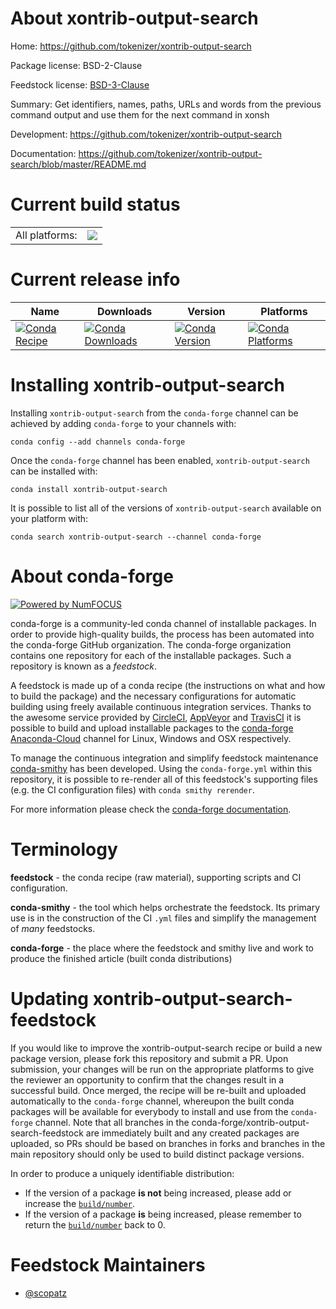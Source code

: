 About xontrib-output-search
===========================

Home: https://github.com/tokenizer/xontrib-output-search

Package license: BSD-2-Clause

Feedstock license: [BSD-3-Clause](https://github.com/conda-forge/xontrib-output-search-feedstock/blob/master/LICENSE.txt)

Summary: Get identifiers, names, paths, URLs and words from the previous command output
and use them for the next command in xonsh


Development: https://github.com/tokenizer/xontrib-output-search

Documentation: https://github.com/tokenizer/xontrib-output-search/blob/master/README.md

Current build status
====================


<table><tr><td>All platforms:</td>
    <td>
      <a href="https://dev.azure.com/conda-forge/feedstock-builds/_build/latest?definitionId=10738&branchName=master">
        <img src="https://dev.azure.com/conda-forge/feedstock-builds/_apis/build/status/xontrib-output-search-feedstock?branchName=master">
      </a>
    </td>
  </tr>
</table>

Current release info
====================

| Name | Downloads | Version | Platforms |
| --- | --- | --- | --- |
| [![Conda Recipe](https://img.shields.io/badge/recipe-xontrib--output--search-green.svg)](https://anaconda.org/conda-forge/xontrib-output-search) | [![Conda Downloads](https://img.shields.io/conda/dn/conda-forge/xontrib-output-search.svg)](https://anaconda.org/conda-forge/xontrib-output-search) | [![Conda Version](https://img.shields.io/conda/vn/conda-forge/xontrib-output-search.svg)](https://anaconda.org/conda-forge/xontrib-output-search) | [![Conda Platforms](https://img.shields.io/conda/pn/conda-forge/xontrib-output-search.svg)](https://anaconda.org/conda-forge/xontrib-output-search) |

Installing xontrib-output-search
================================

Installing `xontrib-output-search` from the `conda-forge` channel can be achieved by adding `conda-forge` to your channels with:

```
conda config --add channels conda-forge
```

Once the `conda-forge` channel has been enabled, `xontrib-output-search` can be installed with:

```
conda install xontrib-output-search
```

It is possible to list all of the versions of `xontrib-output-search` available on your platform with:

```
conda search xontrib-output-search --channel conda-forge
```


About conda-forge
=================

[![Powered by NumFOCUS](https://img.shields.io/badge/powered%20by-NumFOCUS-orange.svg?style=flat&colorA=E1523D&colorB=007D8A)](http://numfocus.org)

conda-forge is a community-led conda channel of installable packages.
In order to provide high-quality builds, the process has been automated into the
conda-forge GitHub organization. The conda-forge organization contains one repository
for each of the installable packages. Such a repository is known as a *feedstock*.

A feedstock is made up of a conda recipe (the instructions on what and how to build
the package) and the necessary configurations for automatic building using freely
available continuous integration services. Thanks to the awesome service provided by
[CircleCI](https://circleci.com/), [AppVeyor](https://www.appveyor.com/)
and [TravisCI](https://travis-ci.com/) it is possible to build and upload installable
packages to the [conda-forge](https://anaconda.org/conda-forge)
[Anaconda-Cloud](https://anaconda.org/) channel for Linux, Windows and OSX respectively.

To manage the continuous integration and simplify feedstock maintenance
[conda-smithy](https://github.com/conda-forge/conda-smithy) has been developed.
Using the ``conda-forge.yml`` within this repository, it is possible to re-render all of
this feedstock's supporting files (e.g. the CI configuration files) with ``conda smithy rerender``.

For more information please check the [conda-forge documentation](https://conda-forge.org/docs/).

Terminology
===========

**feedstock** - the conda recipe (raw material), supporting scripts and CI configuration.

**conda-smithy** - the tool which helps orchestrate the feedstock.
                   Its primary use is in the construction of the CI ``.yml`` files
                   and simplify the management of *many* feedstocks.

**conda-forge** - the place where the feedstock and smithy live and work to
                  produce the finished article (built conda distributions)


Updating xontrib-output-search-feedstock
========================================

If you would like to improve the xontrib-output-search recipe or build a new
package version, please fork this repository and submit a PR. Upon submission,
your changes will be run on the appropriate platforms to give the reviewer an
opportunity to confirm that the changes result in a successful build. Once
merged, the recipe will be re-built and uploaded automatically to the
`conda-forge` channel, whereupon the built conda packages will be available for
everybody to install and use from the `conda-forge` channel.
Note that all branches in the conda-forge/xontrib-output-search-feedstock are
immediately built and any created packages are uploaded, so PRs should be based
on branches in forks and branches in the main repository should only be used to
build distinct package versions.

In order to produce a uniquely identifiable distribution:
 * If the version of a package **is not** being increased, please add or increase
   the [``build/number``](https://conda.io/docs/user-guide/tasks/build-packages/define-metadata.html#build-number-and-string).
 * If the version of a package **is** being increased, please remember to return
   the [``build/number``](https://conda.io/docs/user-guide/tasks/build-packages/define-metadata.html#build-number-and-string)
   back to 0.

Feedstock Maintainers
=====================

* [@scopatz](https://github.com/scopatz/)

